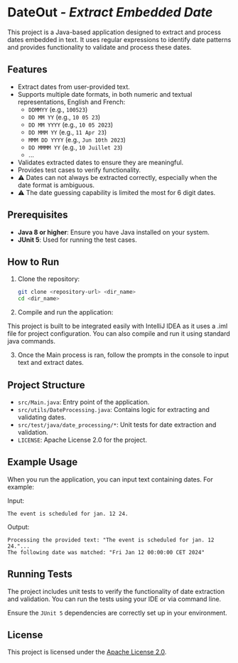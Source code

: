 # DateOut _- Extract Embedded Date_

This project is a Java-based application designed to extract and process dates embedded in text. It uses regular expressions to identify date patterns and provides functionality to validate and process these dates.

## Features

- Extract dates from user-provided text.
- Supports multiple date formats, in both numeric and textual representations, English and French:
  - `DDMMYY` (e.g., `100523`)
  - `DD MM YY` (e.g., `10 05 23`)
  - `DD MM YYYY` (e.g., `10 05 2023`)
  - `DD MMM YY` (e.g., `11 Apr 23`)
  - `MMM DD YYYY` (e.g., `Jun 10th 2023`)
  - `DD MMMM YY` (e.g., `10 Juillet 23`)
  - ...
- Validates extracted dates to ensure they are meaningful.
- Provides test cases to verify functionality.
- ⚠️ Dates can not always be extracted correctly, especially when the date format is ambiguous.
- ⚠️ The date guessing capability is limited the most for 6 digit dates.

## Prerequisites

- **Java 8 or higher**: Ensure you have Java installed on your system.
- **JUnit 5**: Used for running the test cases.

## How to Run

1. Clone the repository:
   ```bash
   git clone <repository-url> <dir_name>
   cd <dir_name>
   ```

2. Compile and run the application:

This project is built to be integrated easily with IntelliJ IDEA as it uses a .iml file for project configuration. You can also compile and run it using standard java commands.

3. Once the Main process is ran, follow the prompts in the console to input text and extract dates.

## Project Structure

- `src/Main.java`: Entry point of the application.
- `src/utils/DateProcessing.java`: Contains logic for extracting and validating dates.
- `src/test/java/date_processing/*`: Unit tests for date extraction and validation.
- `LICENSE`: Apache License 2.0 for the project.

## Example Usage

When you run the application, you can input text containing dates. For example:

Input:
```
The event is scheduled for jan. 12 24.
```

Output:
```
Processing the provided text: "The event is scheduled for jan. 12 24."...
The following date was matched: "Fri Jan 12 00:00:00 CET 2024"
```

## Running Tests

The project includes unit tests to verify the functionality of date extraction and validation. You can run the tests using your IDE or via command line.

Ensure the `JUnit 5` dependencies are correctly set up in your environment.

## License

This project is licensed under the [Apache License 2.0](LICENSE).
